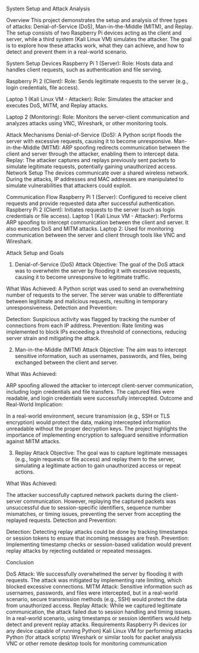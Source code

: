 System Setup and Attack Analysis

Overview
This project demonstrates the setup and analysis of three types of attacks: Denial-of-Service (DoS), Man-in-the-Middle (MITM), and Replay. The setup consists of two Raspberry Pi devices acting as the client and server, while a third system (Kali Linux VM) simulates the attacker. The goal is to explore how these attacks work, what they can achieve, and how to detect and prevent them in a real-world scenario.

System Setup
Devices
Raspberry Pi 1 (Server):
Role: Hosts data and handles client requests, such as authentication and file serving.

Raspberry Pi 2 (Client):
Role: Sends legitimate requests to the server (e.g., login credentials, file access).

Laptop 1 (Kali Linux VM - Attacker):
Role: Simulates the attacker and executes DoS, MITM, and Replay attacks.

Laptop 2 (Monitoring):
Role: Monitors the server-client communication and analyzes attacks using VNC, Wireshark, or other monitoring tools.


Attack Mechanisms
Denial-of-Service (DoS): A Python script floods the server with excessive requests, causing it to become unresponsive.
Man-in-the-Middle (MITM): ARP spoofing redirects communication between the client and server through the attacker, enabling them to intercept data.
Replay: The attacker captures and replays previously sent packets to simulate legitimate requests, potentially gaining unauthorized access.
Network Setup
The devices communicate over a shared wireless network. During the attacks, IP addresses and MAC addresses are manipulated to simulate vulnerabilities that attackers could exploit.

Communication Flow
Raspberry Pi 1 (Server): Configured to receive client requests and provide requested data after successful authentication.
Raspberry Pi 2 (Client): Initiates requests to the server (such as login credentials or file access).
Laptop 1 (Kali Linux VM - Attacker): Performs ARP spoofing to intercept communication between the client and server. It also executes DoS and MITM attacks.
Laptop 2: Used for monitoring communication between the server and client through tools like VNC and Wireshark.


Attack Setup and Goals

1. Denial-of-Service (DoS) Attack
Objective: The goal of the DoS attack was to overwhelm the server by flooding it with excessive requests, causing it to become unresponsive to legitimate traffic.

What Was Achieved:
A Python script was used to send an overwhelming number of requests to the server.
The server was unable to differentiate between legitimate and malicious requests, resulting in temporary unresponsiveness.
Detection and Prevention:

Detection: Suspicious activity was flagged by tracking the number of connections from each IP address.
Prevention: Rate limiting was implemented to block IPs exceeding a threshold of connections, reducing server strain and mitigating the attack.

2. Man-in-the-Middle (MITM) Attack
Objective: The aim was to intercept sensitive information, such as usernames, passwords, and files, being exchanged between the client and server.

What Was Achieved:

ARP spoofing allowed the attacker to intercept client-server communication, including login credentials and file transfers.
The captured files were readable, and login credentials were successfully intercepted.
Outcome and Real-World Implication:

In a real-world environment, secure transmission (e.g., SSH or TLS encryption) would protect the data, making intercepted information unreadable without the proper decryption keys.
The project highlights the importance of implementing encryption to safeguard sensitive information against MITM attacks.

3. Replay Attack
Objective: The goal was to capture legitimate messages (e.g., login requests or file access) and replay them to the server, simulating a legitimate action to gain unauthorized access or repeat actions.

What Was Achieved:

The attacker successfully captured network packets during the client-server communication.
However, replaying the captured packets was unsuccessful due to session-specific identifiers, sequence number mismatches, or timing issues, preventing the server from accepting the replayed requests.
Detection and Prevention:

Detection: Detecting replay attacks could be done by tracking timestamps or session tokens to ensure that incoming messages are fresh.
Prevention: Implementing timestamp checks or session-based validation would prevent replay attacks by rejecting outdated or repeated messages.


Conclusion

DoS Attack: We successfully overwhelmed the server by flooding it with requests. The attack was mitigated by implementing rate limiting, which blocked excessive connections.
MITM Attack: Sensitive information such as usernames, passwords, and files were intercepted, but in a real-world scenario, secure transmission methods (e.g., SSH) would protect the data from unauthorized access.
Replay Attack: While we captured legitimate communication, the attack failed due to session handling and timing issues. In a real-world scenario, using timestamps or session identifiers would help detect and prevent replay attacks.
Requirements
Raspberry Pi devices (or any device capable of running Python)
Kali Linux VM for performing attacks
Python (for attack scripts)
Wireshark or similar tools for packet analysis
VNC or other remote desktop tools for monitoring communication
